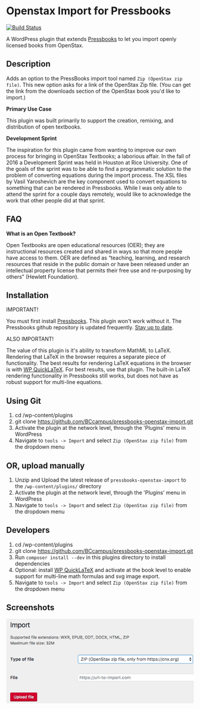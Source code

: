 # Openstax Import for Pressbooks #
[![Build Status](https://travis-ci.com/BCcampus/pressbooks-openstax-import.svg?branch=dev)](https://travis-ci.com/BCcampus/pressbooks-openstax-import)

A WordPress plugin that extends [Pressbooks](https://github.com/pressbooks/pressbooks) to let you import openly licensed books from OpenStax.

## Description ##

Adds an option to the PressBooks import tool named `Zip (OpenStax zip file)`. This new option asks for a link of the OpenStax Zip file. (You can get the link from the downloads section of the OpenStax book you'd like to import.)     

**Primary Use Case**

This plugin was built primarily to support the creation, remixing, and distribution of open textbooks.

**Development Sprint**

The inspiration for this plugin came from wanting to improve our own process for bringing in OpenStax Textbooks;
a laborious affair. In the fall of 2016 a Development Sprint was held in Houston at Rice University. One of the goals of the sprint
was to be able to find a programmatic solution to the problem of converting equations during the import process. The XSL files
by Vasil Yaroshevich are the key component used to convert equations to something that can be rendered in Pressbooks. While I was only able to
attend the sprint for a couple days remotely, would like to acknowledge the work that other people did at that sprint.

FAQ
------------

**What is an Open Textbook?**

Open Textbooks are open educational resources (OER); they are instructional resources created and shared in ways so that more people have access to them.
OER are defined as “teaching, learning, and research resources that reside in the public domain or have been released under an intellectual property license that permits their free use and re-purposing by others” (Hewlett Foundation).

## Installation ##

IMPORTANT!

You must first install [Pressbooks](https://github.com/pressbooks/pressbooks). This plugin won't work without it.
The Pressbooks github repository is updated frequently. [Stay up to date](https://github.com/pressbooks/pressbooks/tree/master).

ALSO IMPORTANT!

The value of this plugin is it's ability to transform MathML to LaTeX. Rendering that LaTeX in the browser
requires a separate piece of functionality. The best results for rendering LaTeX equations in the browser is with
[WP QuickLaTeX](https://wordpress.org/plugins/wp-quicklatex/). For best results, use that plugin. The built-in LaTeX rendering
functionality in Pressbooks still works, but does not have as robust support for multi-line equations.

## Using Git ##

1. cd /wp-content/plugins
2. git clone https://github.com/BCcampus/pressbooks-openstax-import.git
3. Activate the plugin at the network level, through the 'Plugins' menu in WordPress
4. Navigate to `tools -> Import` and select `Zip (OpenStax zip file)` from the dropdown menu 

## OR, upload manually ##

1. Unzip and Upload the latest release of `pressbooks-openstax-import` to the `/wp-content/plugins/` directory
2. Activate the plugin at the network level, through the 'Plugins' menu in WordPress
3. Navigate to `tools -> Import` and select `Zip (OpenStax zip file)` from the dropdown menu

## Developers ##
1. cd /wp-content/plugins
2. git clone https://github.com/BCcampus/pressbooks-openstax-import.git
3. Run `composer install --dev` in this plugins directory to install dependencies
4. Optional: install [WP QuickLaTeX](https://wordpress.org/plugins/wp-quicklatex/) and activate at the book level to enable support for multi-line math formulas and svg image export.
6. Navigate to `tools -> Import` and select `Zip (OpenStax zip file)` from the dropdown menu

## Screenshots ##
![screenshot](/assets/img/pb-os-import.png?raw=true "import screenshot")

